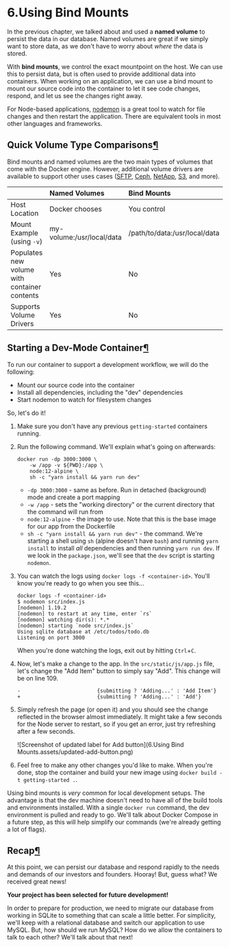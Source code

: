 # 6.Using Bind Mounts

In the previous chapter, we talked about and used a **named volume** to persist the data in our database. Named volumes are great if we simply want to store data, as we don't have to worry about *where* the data is stored.

With **bind mounts**, we control the exact mountpoint on the host. We can use this to persist data, but is often used to provide additional data into containers. When working on an application, we can use a bind mount to mount our source code into the container to let it see code changes, respond, and let us see the changes right away.

For Node-based applications, [nodemon](https://npmjs.com/package/nodemon) is a great tool to watch for file changes and then restart the application. There are equivalent tools in most other languages and frameworks.

## Quick Volume Type Comparisons[¶](http://localhost/tutorial/using-bind-mounts/#quick-volume-type-comparisons)

Bind mounts and named volumes are the two main types of volumes that come with the Docker engine. However, additional volume drivers are available to support other uses cases ([SFTP](https://github.com/vieux/docker-volume-sshfs), [Ceph](https://ceph.com/geen-categorie/getting-started-with-the-docker-rbd-volume-plugin/), [NetApp](https://netappdvp.readthedocs.io/en/stable/), [S3](https://github.com/elementar/docker-s3-volume), and more).

|                                              | Named Volumes             | Bind Mounts                   |
| :------------------------------------------- | :------------------------ | :---------------------------- |
| Host Location                                | Docker chooses            | You control                   |
| Mount Example (using `-v`)                   | my-volume:/usr/local/data | /path/to/data:/usr/local/data |
| Populates new volume with container contents | Yes                       | No                            |
| Supports Volume Drivers                      | Yes                       | No                            |

## Starting a Dev-Mode Container[¶](http://localhost/tutorial/using-bind-mounts/#starting-a-dev-mode-container)

To run our container to support a development workflow, we will do the following:

 

- Mount our source code into the container
- Install all dependencies, including the "dev" dependencies
- Start nodemon to watch for filesystem changes

So, let's do it!

1. Make sure you don't have any previous `getting-started` containers running.

2. Run the following command. We'll explain what's going on afterwards:

   ```
   docker run -dp 3000:3000 \
       -w /app -v ${PWD}:/app \
       node:12-alpine \
       sh -c "yarn install && yarn run dev"
   ```

   - `-dp 3000:3000` - same as before. Run in detached (background) mode and create a port mapping
   - `-w /app` - sets the "working directory" or the current directory that the command will run from
   - `node:12-alpine` - the image to use. Note that this is the base image for our app from the Dockerfile
   - `sh -c "yarn install && yarn run dev"` - the command. We're starting a shell using `sh` (alpine doesn't have `bash`) and running `yarn install` to install *all* dependencies and then running `yarn run dev`. If we look in the `package.json`, we'll see that the `dev` script is starting `nodemon`.

3. You can watch the logs using `docker logs -f <container-id>`. You'll know you're ready to go when you see this...

   ```
   docker logs -f <container-id>
   $ nodemon src/index.js
   [nodemon] 1.19.2
   [nodemon] to restart at any time, enter `rs`
   [nodemon] watching dir(s): *.*
   [nodemon] starting `node src/index.js`
   Using sqlite database at /etc/todos/todo.db
   Listening on port 3000
   ```

   When you're done watching the logs, exit out by hitting `Ctrl`+`C`.

4. Now, let's make a change to the app. In the `src/static/js/app.js` file, let's change the "Add Item" button to simply say "Add". This change will be on line 109.

   ```
   -                         {submitting ? 'Adding...' : 'Add Item'}
   +                         {submitting ? 'Adding...' : 'Add'}
   ```

5. Simply refresh the page (or open it) and you should see the change reflected in the browser almost immediately. It might take a few seconds for the Node server to restart, so if you get an error, just try refreshing after a few seconds.

   ![Screenshot of updated label for Add button](6.Using Bind Mounts.assets/updated-add-button.png)

6. Feel free to make any other changes you'd like to make. When you're done, stop the container and build your new image using `docker build -t getting-started .`.

Using bind mounts is *very* common for local development setups. The advantage is that the dev machine doesn't need to have all of the build tools and environments installed. With a single `docker run` command, the dev environment is pulled and ready to go. We'll talk about Docker Compose in a future step, as this will help simplify our commands (we're already getting a lot of flags).

## Recap[¶](http://localhost/tutorial/using-bind-mounts/#recap)

At this point, we can persist our database and respond rapidly to the needs and demands of our investors and founders. Hooray! But, guess what? We received great news!

**Your project has been selected for future development!**

In order to prepare for production, we need to migrate our database from working in SQLite to something that can scale a little better. For simplicity, we'll keep with a relational database and switch our application to use MySQL. But, how should we run MySQL? How do we allow the containers to talk to each other? We'll talk about that next!